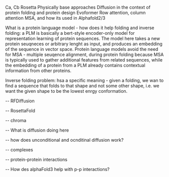 Ca, Cb
Rosetta
Physically base approaches
Diffusion in the context of protein folding and protein design
Evoformer
Row attention, column attention
MSA, and how its used in Alphafold2/3

What is a protein language model - how does it help folding and inverse folding: a PLM is basically a bert-style encoder-only model for representation learning of protein sequences. The model here takes a new protein seuqneces or arbitrary lenght as input, and produces an embedding of the sequence in vector space. Protein language models avoid the need for MSA - multiple seuqence alignment, during protein folding because MSA is typically used to gather additional features from related sequences, while the embedding of a protein from a PLM already contains contextual information from other proteins. 

Inverse folding problem: hsa a specific meaning - given a folding, we wan to find a sequence that folds to that shape and not some other shape, i.e. we want the given shape to be the lowest enrgy conformation. 

-- RFDiffusion

-- RosettaFold

-- chroma

-- What is diffusion doing here

-- how does unconditional and ocnditinal diffusion work? 

-- complexes

-- protein-protein interactions

-- How des alphaFold3 help with p-p interactions?





